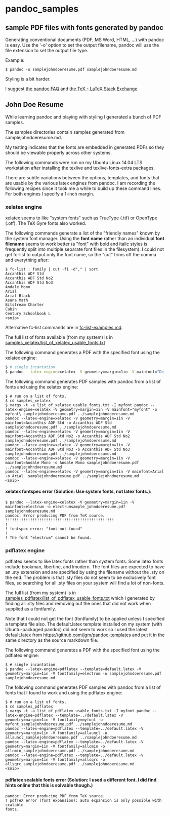 # pandoc_samples

## sample PDF files with fonts generated by pandoc

Generating conventional documents (PDF, MS Word, HTML, ...) with pandoc is easy. Use the '-o' option to set the output filename, pandoc will use the file extension to set the output file type.

Example:

```
$ pandoc -o samplejohndoeresume.pdf samplejohndoeresume.md
```

Styling is a bit harder.

I suggest [the pandoc FAQ](http://johnmacfarlane.net/pandoc/faqs.html) and [the TeX - LaTeX Stack Exchange](http://tex.stackexchange.com/)

## John Doe Resume

While learning pandoc and playing with styling I generated a bunch of PDF samples.

The samples directories contain samples generated from samplejohndoeresume.md.

My testing indicates that the fonts are embedded in generated PDFs so they should be viewable properly across other systems.

The following commands were run on my Ubuntu Linux 14.04 LTS workstation after installing the texlive and texlive-fonts-extra packages.

There are subtle variations between the options, templates, and fonts that are usable by the various latex engines from pandoc. I am recording the following recipes since it took me a while to build up these command lines. For both engines I specify a 1-inch margin.

### xelatex engine

xelatex seems to like "system fonts" such as TrueType (.ttf) or OpenType (.otf). The TeX Gyre fonts also worked.

The following commands generate a list of the "friendly names" known by the system font manager. Using the **font name** rather than an individual **font filename** seems to work better (a "font" with bold and italic styles is frequently split into multiple separate font files in the filesystem). I could not get fc-list to output only the font name, so the "cut" trims off the comma and everything after:
```
$ fc-list : family | cut -f1 -d"," | sort
Accanthis ADF Std
Accanthis ADF Std No2
Accanthis ADF Std No3
Andale Mono
Arial
Arial Black
Asana Math
Bitstream Charter
Cabin
Century Schoolbook L
<snip>
```

Alternative fc-list commands are in [fc-list-examples.md](fc-list-examples.md).


The full list of fonts available (from my system) is in [samples_xelatex/list_of_xelatex_usable_fonts.txt](samples_xelatex/list_of_xelatex_usable_fonts.txt)

The following command generates a PDF with the specified font using the xelatex engine:
```bash
$ # single incantation
$ pandoc --latex-engine=xelatex -V geometry=margin=1in -V mainfont="DejaVu Sans" -o samplejohndoeresume.pdf samplejohndoeresume.md
```

The following command generates PDF samples with pandoc from a list of fonts and using the xelatex engine:
```
$ # run on a list of fonts.
$ cd samples_xelatex
$ xargs -t -a list_of_xelatex_usable_fonts.txt -I myfont pandoc --latex-engine=xelatex -V geometry=margin=1in -V mainfont="myfont" -o myfont\ samplejohndoeresume.pdf ../samplejohndoeresume.md
pandoc --latex-engine=xelatex -V geometry=margin=1in -V mainfont=Accanthis ADF Std -o Accanthis ADF Std samplejohndoeresume.pdf ../samplejohndoeresume.md 
pandoc --latex-engine=xelatex -V geometry=margin=1in -V mainfont=Accanthis ADF Std No2 -o Accanthis ADF Std No2 samplejohndoeresume.pdf ../samplejohndoeresume.md 
pandoc --latex-engine=xelatex -V geometry=margin=1in -V mainfont=Accanthis ADF Std No3 -o Accanthis ADF Std No3 samplejohndoeresume.pdf ../samplejohndoeresume.md 
pandoc --latex-engine=xelatex -V geometry=margin=1in -V mainfont=Andale Mono -o Andale Mono samplejohndoeresume.pdf ../samplejohndoeresume.md 
pandoc --latex-engine=xelatex -V geometry=margin=1in -V mainfont=Arial  -o Arial  samplejohndoeresume.pdf ../samplejohndoeresume.md
<snip>
```

#### xelatex fontspec error  (Solution: Use system fonts, not latex fonts.):
```
$ pandoc --latex-engine=xelatex -V geometry=margin=1in -V mainfont=electrum -o electrumsample_johndoeresume.pdf samplejohndoeresume.md
pandoc: Error producing PDF from TeX source.
!!!!!!!!!!!!!!!!!!!!!!!!!!!!!!!!!!!!!!!!!!!!!!!!
!
! fontspec error: "font-not-found"
! 
! The font "electrum" cannot be found.
```


### pdflatex engine

pdflatex seems to like latex fonts rather than system fonts. Some latex fonts include bookman, libertine, and lmodern. The font files are expected to have an .sty extension and are specified by using the filename without the .sty on the end. The problem is that .sty files do not seem to be exclusively font files, so searching for all .sty files on your system will find a lot of non-fonts.

The full list (from my system) is in [samples_pdflatex/list_of_pdflatex_usable_fonts.txt](samples_pdflatex/list_of_pdflatex_usable_fonts.txt) which I generated by finding all .sty files and removing out the ones that did not work when supplied as a fontfamily.

Note that I could not get the font (fontfamily) to be applied unless I specified a template file also. The default.latex template installed on my system (with Ubuntu-packaged pandoc) did not seem to work so I used the latest default.latex from https://github.com/jgm/pandoc-templates and put it in the same directory as the source markdown file.

The following command generates a PDF with the specified font using the pdflatex engine:
```
$ # single incantation
$ pandoc --latex-engine=pdflatex --template=default.latex -V geometry=margin=1in -V fontfamily=electrum -o samplejohndoeresume.pdf samplejohndoeresume.md
```

The following command generates PDF samples with pandoc from a list of fonts that I found to work and using the pdflatex engine:
```
$ # run on a list of fonts.
$ cd samples_pdflatex
$ xargs -t -a list_of_pdflatex_usable_fonts.txt -I myfont pandoc --latex-engine=pdflatex --template=../default.latex -V geometry=margin=1in -V fontfamily=myfont -o myfont_samplejohndoeresume.pdf ../samplejohndoeresume.md
pandoc --latex-engine=pdflatex --template=../default.latex -V geometry=margin=1in -V fontfamily=allauncl -o allauncl_samplejohndoeresume.pdf ../samplejohndoeresume.md 
pandoc --latex-engine=pdflatex --template=../default.latex -V geometry=margin=1in -V fontfamily=allcmin -o allcmin_samplejohndoeresume.pdf ../samplejohndoeresume.md 
pandoc --latex-engine=pdflatex --template=../default.latex -V geometry=margin=1in -V fontfamily=allsqrc -o allsqrc_samplejohndoeresume.pdf ../samplejohndoeresume.md 
<snip>
```


#### pdflatex scalable fonts error (Solution: I used a different font. I did find hints online that this is solvable though.)
```
pandoc: Error producing PDF from TeX source.
! pdfTeX error (font expansion): auto expansion is only possible with scalable 
fonts.
```

